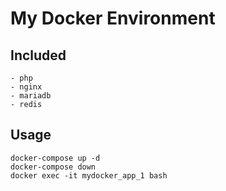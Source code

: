 # My Docker Environment

## Included
    - php
    - nginx
    - mariadb
    - redis

## Usage
    docker-compose up -d
    docker-compose down
    docker exec -it mydocker_app_1 bash